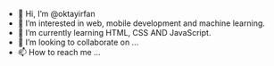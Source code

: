 - 👋 Hi, I’m @oktayirfan
- 👀 I’m interested in web, mobile development and machine learning.
- 🌱 I’m currently learning HTML, CSS AND JavaScript.
- 💞️ I’m looking to collaborate on ...
- 📫 How to reach me ...

<!---
oktayirfan/oktayirfan is a ✨ special ✨ repository because its `README.md` (this file) appears on your GitHub profile.
You can click the Preview link to take a look at your changes.
--->
